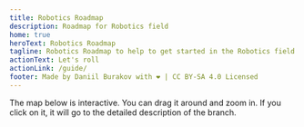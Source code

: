 ```yaml
---
title: Robotics Roadmap
description: Roadmap for Robotics field
home: true
heroText: Robotics Roadmap
tagline: Robotics Roadmap to help to get started in the Robotics field
actionText: Let's roll
actionLink: /guide/
footer: Made by Daniil Burakov with ❤️ | CC BY-SA 4.0 Licensed
---
```


The map below is interactive. You can drag it around and zoom in. If you click on it, it will go to the detailed description of the branch.

<Roadmap/>
